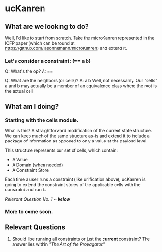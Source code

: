 # ucKanren

## What are we looking to do?

Well, I'd like to start from scratch. Take the microKanren represented
in the ICFP paper (which can be found at: https://github.com/jasonhemann/microKanren) and extend it. 

### Let's consider a constraint: (== a b)

Q: What's the op?
A: ==

Q: What are the neighbors (or cells)?
A: a,b
   Well, not necessarily. Our "cells" a and b may actually
   be a member of an equivalence class where the root is the
   actual cell

## What am I doing?

### Starting with the cells module.

What is this? A straightforward modification of the current
state structure. We can keep much of the same structure as-is
and extend it to include a package of information as opposed to
only a value at the payload level.

This structure represents our set of cells, which contain:

* A Value
* A Domain (when needed)
* A Constraint Store

Each time a user runs a constraint (like unification above),
ucKanren is going to extend the constraint stores of the 
applicable cells with the constraint and run it. 

*Relevant Question No. 1 ~ __below__*

### More to come soon.


## Relevant Questions
1. Should I be running all constraints or just the **current** 
   constraint? The answer lies within _"The Art of the Propagator."_
